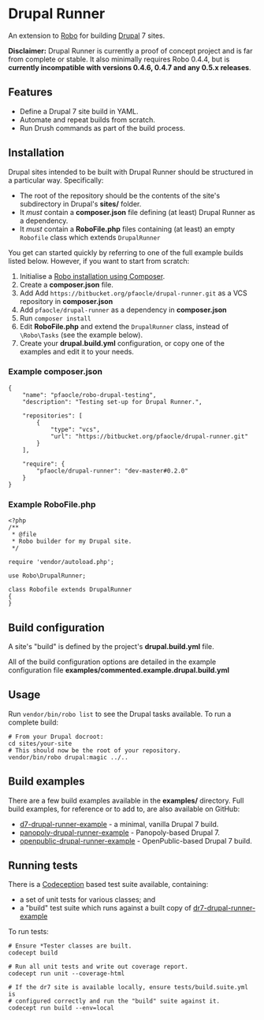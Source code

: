 Drupal Runner
=============
An extension to [Robo](https://github.com/Codegyre/Robo) for building
[Drupal](https://www.drupal.org/) 7 sites.

**Disclaimer:** Drupal Runner is currently a proof of concept project and is
far from complete or stable. It also minimally requires Robo 0.4.4, but is
**currently incompatible with versions 0.4.6, 0.4.7 and any 0.5.x releases**.


Features
--------

* Define a Drupal 7 site build in YAML.
* Automate and repeat builds from scratch.
* Run Drush commands as part of the build process.


Installation
------------
Drupal sites intended to be built with Drupal Runner should be structured in a
particular way. Specifically:

* The root of the repository should be the contents of the site's subdirectory
  in Drupal's **sites/** folder.
* It _must_ contain a **composer.json** file defining (at least) Drupal Runner
  as a dependency.
* It _must_ contain a **RoboFile.php** files containing (at least) an empty
  `Robofile` class which extends `DrupalRunner`

You get can started quickly by referring to one of the full example builds
listed below. However, if you want to start from scratch:

1. Initialise a [Robo installation using Composer](https://github.com/Codegyre/Robo/blob/master/README.md#installing).
2. Create a **composer.json** file.
3. Add Add `https://bitbucket.org/pfaocle/drupal-runner.git` as a VCS repository
   in **composer.json**
4. Add `pfaocle/drupal-runner` as a dependency in **composer.json**
5. Run `composer install`
6. Edit **RoboFile.php** and extend the `DrupalRunner` class, instead of
   `\Robo\Tasks` (see the example below).
7. Create your **drupal.build.yml** configuration, or copy one of the examples
   and edit it to your needs.

### Example composer.json

    {
        "name": "pfaocle/robo-drupal-testing",
        "description": "Testing set-up for Drupal Runner.",

        "repositories": [
            {
                "type": "vcs",
                "url": "https://bitbucket.org/pfaocle/drupal-runner.git"
            }
        ],

        "require": {
            "pfaocle/drupal-runner": "dev-master#0.2.0"
        }
    }

### Example RoboFile.php

    <?php
    /**
     * @file
     * Robo builder for my Drupal site.
     */

    require 'vendor/autoload.php';

    use Robo\DrupalRunner;

    class Robofile extends DrupalRunner
    {
    }


Build configuration
-------------------
A site's "build" is defined by the project's **drupal.build.yml** file.

All of the build configuration options are detailed in the example configuration
file **examples/commented.example.drupal.build.yml**


Usage
-----
Run `vendor/bin/robo list` to see the Drupal tasks available. To run a complete
build:

    # From your Drupal docroot:
    cd sites/your-site
    # This should now be the root of your repository.
    vendor/bin/robo drupal:magic ../..


Build examples
-------------------
There are a few build examples available in the **examples/** directory. Full
build examples, for reference or to add to, are also available on GitHub:

* [d7-drupal-runner-example](https://github.com/pfaocle/d7-drupal-runner-example) - a minimal, vanilla Drupal 7 build.
* [panopoly-drupal-runner-example](https://github.com/pfaocle/panopoly-drupal-runner-example) - Panopoly-based Drupal 7.
* [openpublic-drupal-runner-example](https://github.com/pfaocle/openpublic-drupal-runner-example) - OpenPublic-based Drupal 7 build.


Running tests
-------------
There is a [Codeception](http://codeception.com/) based test suite available, containing:

* a set of unit tests for various classes; and
* a "build" test suite which runs against a built copy of [dr7-drupal-runner-example](https://github.com/pfaocle/dr7-drupal-runner-example)

To run tests:

    # Ensure *Tester classes are built.
    codecept build

    # Run all unit tests and write out coverage report.
    codecept run unit --coverage-html

    # If the dr7 site is available locally, ensure tests/build.suite.yml is
    # configured correctly and run the "build" suite against it.
    codecept run build --env=local
